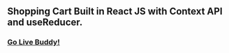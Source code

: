 ## Shopping Cart Built in React JS with Context API and useReducer.

### **[Go Live Buddy!](https://tushar-ojha-cart-contextapi.netlify.app/)**


